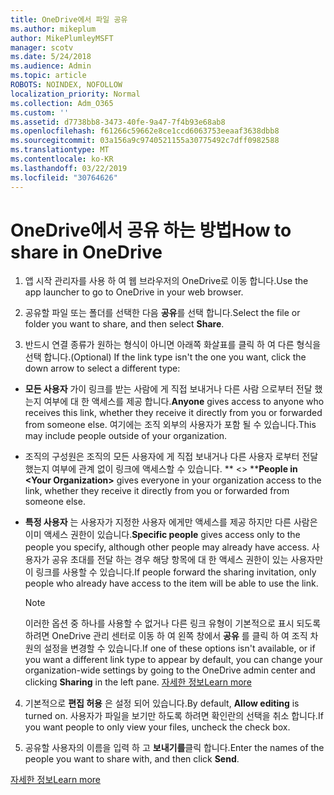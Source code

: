 ```yaml
---
title: OneDrive에서 파일 공유
ms.author: mikeplum
author: MikePlumleyMSFT
manager: scotv
ms.date: 5/24/2018
ms.audience: Admin
ms.topic: article
ROBOTS: NOINDEX, NOFOLLOW
localization_priority: Normal
ms.collection: Adm_O365
ms.custom: ''
ms.assetid: d7738bb8-3473-40fe-9a47-7f4b93e68ab8
ms.openlocfilehash: f61266c59662e8ce1ccd6063753eeaaf3638dbb8
ms.sourcegitcommit: 03a156a9c9740521155a30775492c7dff0982588
ms.translationtype: MT
ms.contentlocale: ko-KR
ms.lasthandoff: 03/22/2019
ms.locfileid: "30764626"
---
```

# <a name="how-to-share-in-onedrive"></a><span data-ttu-id="d598d-102">OneDrive에서 공유 하는 방법</span><span class="sxs-lookup"><span data-stu-id="d598d-102">How to share in OneDrive</span></span>

1. <span data-ttu-id="d598d-103">앱 시작 관리자를 사용 하 여 웹 브라우저의 OneDrive로 이동 합니다.</span><span class="sxs-lookup"><span data-stu-id="d598d-103">Use the app launcher to go to OneDrive in your web browser.</span></span> 
    
2. <span data-ttu-id="d598d-104">공유할 파일 또는 폴더를 선택한 다음 **공유**를 선택 합니다.</span><span class="sxs-lookup"><span data-stu-id="d598d-104">Select the file or folder you want to share, and then select **Share**.</span></span>
    
3. <span data-ttu-id="d598d-105">반드시 연결 종류가 원하는 형식이 아니면 아래쪽 화살표를 클릭 하 여 다른 형식을 선택 합니다.</span><span class="sxs-lookup"><span data-stu-id="d598d-105">(Optional) If the link type isn't the one you want, click the down arrow to select a different type:</span></span>
    
  - <span data-ttu-id="d598d-106">**모든 사용자** 가이 링크를 받는 사람에 게 직접 보내거나 다른 사람 으로부터 전달 했는지 여부에 대 한 액세스를 제공 합니다.</span><span class="sxs-lookup"><span data-stu-id="d598d-106">**Anyone** gives access to anyone who receives this link, whether they receive it directly from you or forwarded from someone else.</span></span> <span data-ttu-id="d598d-107">여기에는 조직 외부의 사용자가 포함 될 수 있습니다.</span><span class="sxs-lookup"><span data-stu-id="d598d-107">This may include people outside of your organization.</span></span> 
    
  - <span data-ttu-id="d598d-108">조직의 구성원은 조직의 모든 사용자에 게 직접 보내거나 다른 사용자 로부터 전달 했는지 여부에 관계 없이 링크에 액세스할 수 있습니다. \*\* \<\> \*\*</span><span class="sxs-lookup"><span data-stu-id="d598d-108">**People in \<Your Organization\>** gives everyone in your organization access to the link, whether they receive it directly from you or forwarded from someone else.</span></span> 
    
  - <span data-ttu-id="d598d-109">**특정 사용자** 는 사용자가 지정한 사용자 에게만 액세스를 제공 하지만 다른 사람은 이미 액세스 권한이 있습니다.</span><span class="sxs-lookup"><span data-stu-id="d598d-109">**Specific people** gives access only to the people you specify, although other people may already have access.</span></span> <span data-ttu-id="d598d-110">사용자가 공유 초대를 전달 하는 경우 해당 항목에 대 한 액세스 권한이 있는 사용자만이 링크를 사용할 수 있습니다.</span><span class="sxs-lookup"><span data-stu-id="d598d-110">If people forward the sharing invitation, only people who already have access to the item will be able to use the link.</span></span> 
    
    > [!NOTE]
    > <span data-ttu-id="d598d-111">이러한 옵션 중 하나를 사용할 수 없거나 다른 링크 유형이 기본적으로 표시 되도록 하려면 OneDrive 관리 센터로 이동 하 여 왼쪽 창에서 **공유** 를 클릭 하 여 조직 차원의 설정을 변경할 수 있습니다.</span><span class="sxs-lookup"><span data-stu-id="d598d-111">If one of these options isn't available, or if you want a different link type to appear by default, you can change your organization-wide settings by going to the OneDrive admin center and clicking **Sharing** in the left pane.</span></span> [<span data-ttu-id="d598d-112">자세한 정보</span><span class="sxs-lookup"><span data-stu-id="d598d-112">Learn more</span></span>](https://go.microsoft.com/fwlink/?linkid=871961)
  
4. <span data-ttu-id="d598d-113">기본적으로 **편집 허용** 은 설정 되어 있습니다.</span><span class="sxs-lookup"><span data-stu-id="d598d-113">By default, **Allow editing** is turned on.</span></span> <span data-ttu-id="d598d-114">사용자가 파일을 보기만 하도록 하려면 확인란의 선택을 취소 합니다.</span><span class="sxs-lookup"><span data-stu-id="d598d-114">If you want people to only view your files, uncheck the check box.</span></span> 
    
5. <span data-ttu-id="d598d-115">공유할 사용자의 이름을 입력 하 고 **보내기를**클릭 합니다.</span><span class="sxs-lookup"><span data-stu-id="d598d-115">Enter the names of the people you want to share with, and then click **Send**.</span></span>
    
[<span data-ttu-id="d598d-116">자세한 정보</span><span class="sxs-lookup"><span data-stu-id="d598d-116">Learn more</span></span>](https://go.microsoft.com/fwlink/?linkid=871861)
  

